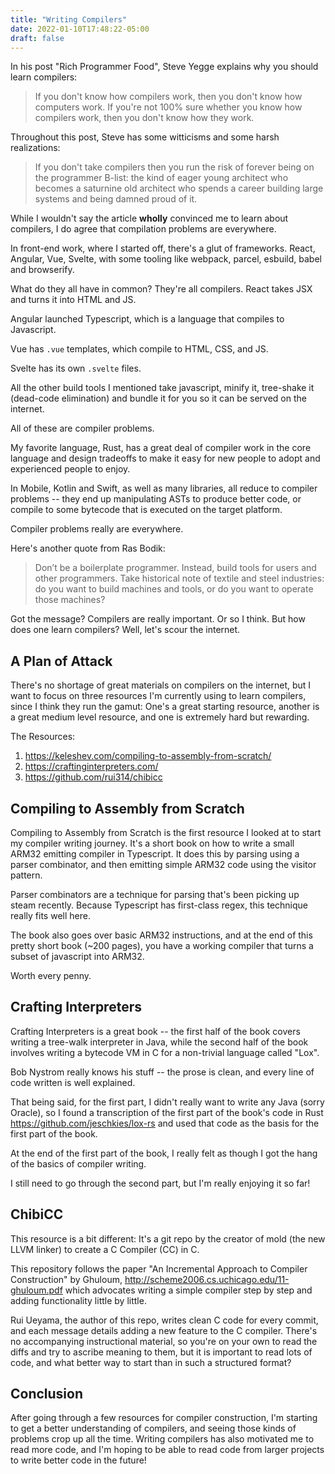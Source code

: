 ```yaml
---
title: "Writing Compilers"
date: 2022-01-10T17:48:22-05:00
draft: false
---
```


In his post "Rich Programmer Food", Steve Yegge explains why you should
learn compilers:

> If you don't know how compilers work, then you don't know how computers work. If you're not 100% sure whether you know how compilers work, then you don't know how they work.

Throughout this post, Steve has some witticisms and some harsh
realizations:

> If you don't take compilers then you run the risk of forever being on the programmer B-list: the kind of eager young architect who becomes a saturnine old architect who spends a career building large systems and being damned proud of it.

While I wouldn't say the article **wholly** convinced me to learn about
compilers, I do agree that compilation problems are everywhere.

In front-end work, where I started off, there's a glut of frameworks.
React, Angular, Vue, Svelte, with some tooling like webpack, parcel,
esbuild, babel and browserify.

What do they all have in common? They're all compilers. React takes JSX
and turns it into HTML and JS.

Angular launched Typescript, which is a language that compiles to
Javascript.

Vue has `.vue` templates, which compile to HTML, CSS, and JS.

Svelte has its own `.svelte` files.

All the other build tools I mentioned take javascript, minify it,
tree-shake it (dead-code elimination) and bundle it for you so it can be
served on the internet.

All of these are compiler problems.

My favorite language, Rust, has a great deal of compiler work in the
core language and design tradeoffs to make it easy for new people to
adopt and experienced people to enjoy.

In Mobile, Kotlin and Swift, as well as many libraries, all reduce to
compiler problems -- they end up manipulating ASTs to produce better
code, or compile to some bytecode that is executed on the target
platform.

Compiler problems really are everywhere.

Here's another quote from Ras Bodik:

> Don’t be a boilerplate programmer. Instead, build tools for users and other programmers. Take historical note of textile and steel industries: do you want to build machines and tools, or do you want to operate those machines?

Got the message? Compilers are really important. Or so I think. But how
does one learn compilers? Well, let's scour the internet.

## A Plan of Attack

There's no shortage of great materials on compilers on the internet, but
I want to focus on three resources I'm currently using to learn
compilers, since I think they run the gamut: One's a great starting
resource, another is a great medium level resource, and one is extremely
hard but rewarding.

The Resources:

1. <https://keleshev.com/compiling-to-assembly-from-scratch/>
2. <https://craftinginterpreters.com/>
3. <https://github.com/rui314/chibicc>

## Compiling to Assembly from Scratch

Compiling to Assembly from Scratch is the first resource I looked at to
start my compiler writing journey. It's a short book on how to write a
small ARM32 emitting compiler in Typescript. It does this by parsing
using a parser combinator, and then emitting simple ARM32 code using the
visitor pattern.

Parser combinators are a technique for parsing that's been picking up
steam recently. Because Typescript has first-class regex, this technique
really fits well here.

The book also goes over basic ARM32 instructions, and at the end of this
pretty short book (~200 pages), you have a working compiler that turns a
subset of javascript into ARM32.

Worth every penny.

## Crafting Interpreters

Crafting Interpreters is a great book -- the first half of the book
covers writing a tree-walk interpreter in Java, while the second half of
the book involves writing a bytecode VM in C for a non-trivial language
called "Lox".

Bob Nystrom really knows his stuff -- the prose is clean, and every line
of code written is well explained.

That being said, for the first part, I didn't really want to write any
Java (sorry Oracle), so I found a transcription of the first part of the
book's code in Rust <https://github.com/jeschkies/lox-rs> and used that
code as the basis for the first part of the book.

At the end of the first part of the book, I really felt as though I got
the hang of the basics of compiler writing.

I still need to go through the second part, but I'm really enjoying it
so far!

## ChibiCC

This resource is a bit different: It's a git repo by the creator of mold
(the new LLVM linker) to create a C Compiler (CC) in C.

This repository follows the paper "An Incremental Approach to Compiler
Construction" by Ghuloum, <http://scheme2006.cs.uchicago.edu/11-ghuloum.pdf> which advocates writing a simple compiler step by step and adding functionality little by little.

Rui Ueyama, the author of this repo, writes clean C code for every
commit, and each message details adding a new feature to the C
compiler. There's no accompanying instructional material, so you're on
your own to read the diffs and try to ascribe meaning to them, but it is
important to read lots of code, and what better way to start than in
such a structured format?

## Conclusion

After going through a few resources for compiler construction, I'm
starting to get a better understanding of compilers, and seeing those
kinds of problems crop up all the time. Writing compilers has also
motivated me to read more code, and I'm hoping to be able to read code
from larger projects to write better code in the future!
